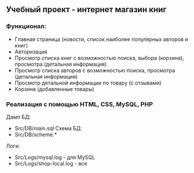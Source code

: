## Учебный проект - интернет магазин книг

### Функционал:
- Главная страница (новости, список наиболее популярных авторов и книг)
- Авторизация
- Просмотр списка книг с возможностью поиска, выбора (корзина), просмотра (детальная информация)
- Просмотр списка авторов с возможностью поиска, просмотра (детальная информация)
- Просмотр детальной информации по товару (с отзывами)
- Корзина (добавленные товары)

### Реализация с помощью HTML, CSS, MySQL, PHP
Дамп БД:
- Src/DB/main.sql
Схема БД:
- Src/DB/scheme.*

Логи:
- Src/Logs/mysql.log - для MySQL
- Src/Logs/shop-local.log - все
